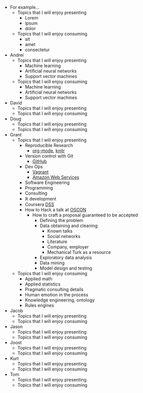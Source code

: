 -   For example…
    -   Topics that I will enjoy presenting
        -   Lorem
        -   ipsum
        -   dolor
    -   Topics that I will enjoy consuming
        -   sit
        -   amet
        -   consectetur
-   Andrei
    -   Topics that I will enjoy presenting
        - Machine learning
        - Artificial neural networks
        - Support vector machines
    -   Topics that I will enjoy consuming
        - Machine learning
        - Artificial neural networks
        - Support vector machines
-   David
    -   Topics that I will enjoy presenting
    -   Topics that I will enjoy consuming
-   Doug
    -   Topics that I will enjoy presenting
    -   Topics that I will enjoy consuming
-   Grant
    -   Topics that I will enjoy presenting
        - Reproducible Research
          - [org-mode](http://orgmode.org/), [knitr](http://yihui.name/knitr/)
        - Version control with Git
          - [GitHub](https://github.com/)
        - Dev Ops
          - [Vagrant](http://www.vagrantup.com/)
          - [Amazon Web Services](https://aws.amazon.com/)
        - Software Engineering
        - Programming
        - Consulting
        - ℝ development
        - Coursera [DSS](https://www.coursera.org/specialization/jhudatascience/1)
        - How to Hack a talk at [OSCON](http://www.oscon.com/oscon2014)
          - How to craft a proposal guaranteed to be accepted
            - Defining the problem
            - Data obtaining and cleaning
              - Known talks
              - Social networks
              - Literature
              - Company, employer
              - Mechanical Turk as a resource
            - Exploratory data analysis
            - Data mining
            - Model design and testing
    -   Topics that I will enjoy consuming
        - Applied math
        - Applied statistics
        - Pragmatic consulting details
        - Human emotion in the process
        - Knowledge engineering, ontology
        - Rules engines
-   Jacob
    -   Topics that I will enjoy presenting
    -   Topics that I will enjoy consuming
-   Jason
    -   Topics that I will enjoy presenting
    -   Topics that I will enjoy consuming
-   Joost
    -   Topics that I will enjoy presenting
    -   Topics that I will enjoy consuming
-   Kurt
    -   Topics that I will enjoy presenting
    -   Topics that I will enjoy consuming
-   Tom
    -   Topics that I will enjoy presenting
    -   Topics that I will enjoy consuming
